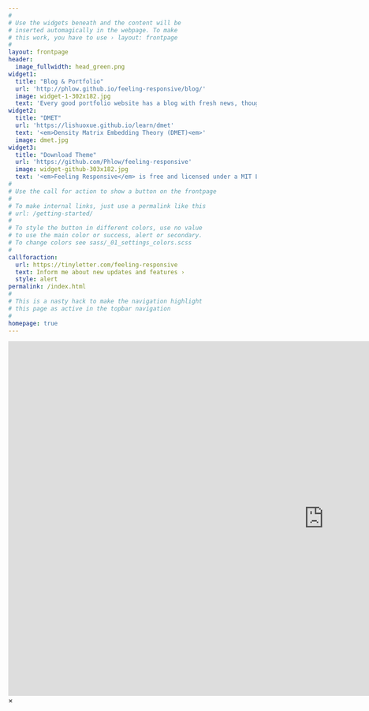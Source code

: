 ```yaml
---
#
# Use the widgets beneath and the content will be
# inserted automagically in the webpage. To make
# this work, you have to use › layout: frontpage
#
layout: frontpage
header:
  image_fullwidth: head_green.png
widget1:
  title: "Blog & Portfolio"
  url: 'http://phlow.github.io/feeling-responsive/blog/'
  image: widget-1-302x182.jpg
  text: 'Every good portfolio website has a blog with fresh news, thoughts and develop&shy;ments of your activities. <em>Feeling Responsive</em> offers you a fully functional blog with an archive page to give readers a quick overview of all your posts.'
widget2:
  title: "DMET"
  url: 'https://lishuoxue.github.io/learn/dmet'
  text: '<em>Density Matrix Embedding Theory (DMET)<em>'
  image: dmet.jpg
widget3:
  title: "Download Theme"
  url: 'https://github.com/Phlow/feeling-responsive'
  image: widget-github-303x182.jpg
  text: '<em>Feeling Responsive</em> is free and licensed under a MIT License. Make it your own and start building. The code is well-documented and explains you how it works.'
#
# Use the call for action to show a button on the frontpage
#
# To make internal links, just use a permalink like this
# url: /getting-started/
#
# To style the button in different colors, use no value
# to use the main color or success, alert or secondary.
# To change colors see sass/_01_settings_colors.scss
#
callforaction:
  url: https://tinyletter.com/feeling-responsive
  text: Inform me about new updates and features ›
  style: alert
permalink: /index.html
#
# This is a nasty hack to make the navigation highlight
# this page as active in the topbar navigation
#
homepage: true
---
```


<div id="videoModal" class="reveal-modal large" data-reveal="">
  <div class="flex-video widescreen vimeo" style="display: block;">
    <iframe width="1280" height="720" src="https://www.youtube.com/embed/3b5zCFSmVvU" frameborder="0" allowfullscreen></iframe>
  </div>
  <a class="close-reveal-modal">&#215;</a>
</div>
